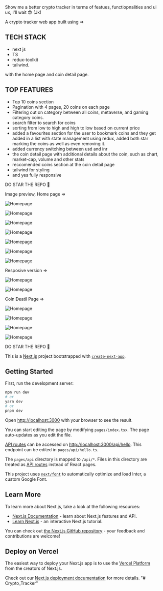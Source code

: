 
Show me a better crypto tracker in terms of featues, functiopnalities and ui ux, I'll wait 😎 (Jk)

A crypto tracker web app built using => 
## TECH STACK
- next js 
- TS 
- redux-toolkit 
- tailwind.
 
with the home page and coin detail page. 

 ## TOP FEATURES 
- Top 10 coins section
- Pagination with 4 pages, 20 coins on each page
- Filtering out on category between all coins, metaverse, and gaming category coins.
- search filter to search for coins
- sorting from low to high and high to low based on current price 
- added a favourites section for the user to bookmark coins and they get added in a list with state management using redux, added both star marking the coins as well as even removing it.
- added currency  switching between usd and inr
-  the coin detail page with additional details about the coin, such as chart, market-cap, volume and other stats
- reccomended coins section at the coin detail page 
- tailwind for styling
- and yes fully responsive


DO STAR THE REPO 🌟


Image preview, Home page => 

![Homepage](https://live.staticflickr.com/65535/52813460063_a22921bda4_c.jpg)


![Homepage](https://live.staticflickr.com/65535/52813419025_600b477df8_z.jpg)


![Homepage](https://live.staticflickr.com/65535/52813202794_68d51603b0_z.jpg)


![Homepage](https://live.staticflickr.com/65535/52813202834_6c17b90501_z.jpg)


![Homepage](https://live.staticflickr.com/65535/52813419115_46b10d308e_z.jpg)


![Homepage](https://live.staticflickr.com/65535/52812449907_99bae25ee5_z.jpg)


![Homepage](https://live.staticflickr.com/65535/52813202904_10e3083c1e_c.jpg)



Resposive version =>


![Homepage](https://live.staticflickr.com/65535/52813006546_760151c627_w.jpg)


![Homepage](https://live.staticflickr.com/65535/52813006561_eb0cd28801_w.jpg)


Coin Deatil Page =>

![Homepage](https://live.staticflickr.com/65535/52812450032_f2875bfaeb_z.jpg)


![Homepage](https://live.staticflickr.com/65535/52812450052_157e532dd4_z.jpg)


![Homepage](https://live.staticflickr.com/65535/52813419295_4c9db18f5b_z.jpg)


![Homepage](https://live.staticflickr.com/65535/52813203089_6b7ab1b87d_z.jpg)



DO STAR THE REPO 🌟






This is a [Next.js](https://nextjs.org/) project bootstrapped with [`create-next-app`](https://github.com/vercel/next.js/tree/canary/packages/create-next-app).

## Getting Started

First, run the development server:

```bash
npm run dev
# or
yarn dev
# or
pnpm dev
```

Open [http://localhost:3000](http://localhost:3000) with your browser to see the result.

You can start editing the page by modifying `pages/index.tsx`. The page auto-updates as you edit the file.

[API routes](https://nextjs.org/docs/api-routes/introduction) can be accessed on [http://localhost:3000/api/hello](http://localhost:3000/api/hello). This endpoint can be edited in `pages/api/hello.ts`.

The `pages/api` directory is mapped to `/api/*`. Files in this directory are treated as [API routes](https://nextjs.org/docs/api-routes/introduction) instead of React pages.

This project uses [`next/font`](https://nextjs.org/docs/basic-features/font-optimization) to automatically optimize and load Inter, a custom Google Font.

## Learn More

To learn more about Next.js, take a look at the following resources:

- [Next.js Documentation](https://nextjs.org/docs) - learn about Next.js features and API.
- [Learn Next.js](https://nextjs.org/learn) - an interactive Next.js tutorial.

You can check out [the Next.js GitHub repository](https://github.com/vercel/next.js/) - your feedback and contributions are welcome!

## Deploy on Vercel

The easiest way to deploy your Next.js app is to use the [Vercel Platform](https://vercel.com/new?utm_medium=default-template&filter=next.js&utm_source=create-next-app&utm_campaign=create-next-app-readme) from the creators of Next.js.

Check out our [Next.js deployment documentation](https://nextjs.org/docs/deployment) for more details.
"# Crypto_Tracker" 
